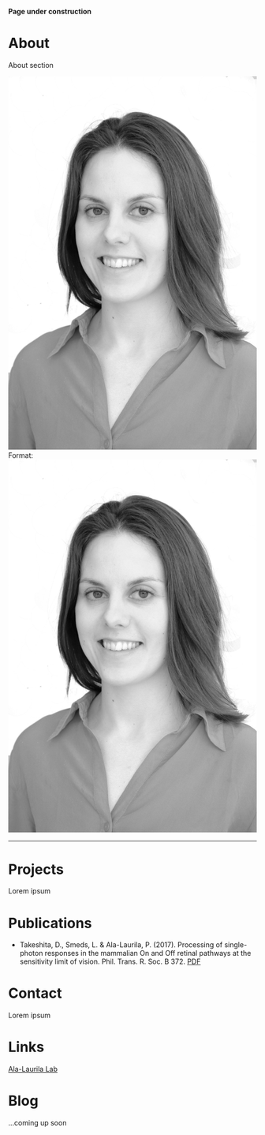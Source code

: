 
**Page under construction**

# About 
About section

![me](https://github.com/linasmeds/linasmeds.github.io/blob/master/assets/images/DSCF8694bw.jpg)
Format: ![Alt Text](https://github.com/linasmeds/linasmeds.github.io/blob/master/assets/images/DSCF8694bw.jpg)


* * *
# Projects
Lorem ipsum

# Publications
* Takeshita, D., Smeds, L. & Ala-Laurila, P. (2017). Processing of single-photon responses in the mammalian On and Off retinal pathways at the sensitivity limit of vision. Phil. Trans. R. Soc. B 372. [PDF](http://ala-laurila.biosci.helsinki.fi/content/refs/takeshita_et_al_2017.pdf)

# Contact
Lorem ipsum

# Links
[Ala-Laurila Lab](http://ala-laurila.biosci.helsinki.fi/#home)

# Blog
...coming up soon
